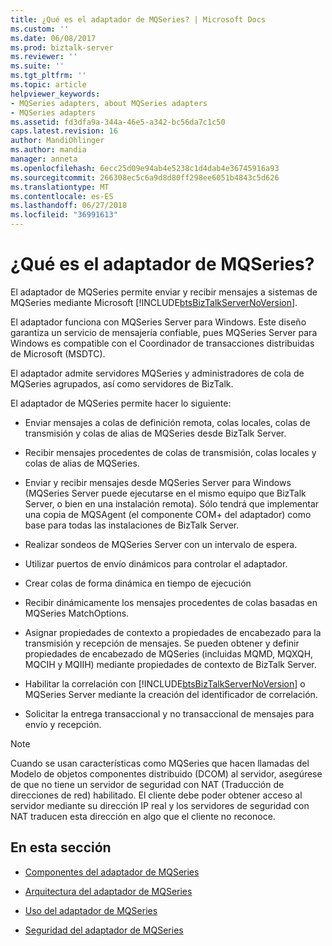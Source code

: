 ```yaml
---
title: ¿Qué es el adaptador de MQSeries? | Microsoft Docs
ms.custom: ''
ms.date: 06/08/2017
ms.prod: biztalk-server
ms.reviewer: ''
ms.suite: ''
ms.tgt_pltfrm: ''
ms.topic: article
helpviewer_keywords:
- MQSeries adapters, about MQSeries adapters
- MQSeries adapters
ms.assetid: fd3dfa9a-344a-46e5-a342-bc56da7c1c50
caps.latest.revision: 16
author: MandiOhlinger
ms.author: mandia
manager: anneta
ms.openlocfilehash: 6ecc25d09e94ab4e5238c1d4dab4e36745916a93
ms.sourcegitcommit: 266308ec5c6a9d8d80ff298ee6051b4843c5d626
ms.translationtype: MT
ms.contentlocale: es-ES
ms.lasthandoff: 06/27/2018
ms.locfileid: "36991613"
---
```

# <a name="what-is-the-mqseries-adapter"></a>¿Qué es el adaptador de MQSeries?
El adaptador de MQSeries permite enviar y recibir mensajes a sistemas de MQSeries mediante Microsoft [!INCLUDE[btsBizTalkServerNoVersion](../includes/btsbiztalkservernoversion-md.md)].  
  
 El adaptador funciona con MQSeries Server para Windows. Este diseño garantiza un servicio de mensajería confiable, pues MQSeries Server para Windows es compatible con el Coordinador de transacciones distribuidas de Microsoft (MSDTC).  
  
 El adaptador admite servidores MQSeries y administradores de cola de MQSeries agrupados, así como servidores de BizTalk.  
  
 El adaptador de MQSeries permite hacer lo siguiente:  
  
- Enviar mensajes a colas de definición remota, colas locales, colas de transmisión y colas de alias de MQSeries desde BizTalk Server.  
  
- Recibir mensajes procedentes de colas de transmisión, colas locales y colas de alias de MQSeries.  
  
- Enviar y recibir mensajes desde MQSeries Server para Windows (MQSeries Server puede ejecutarse en el mismo equipo que BizTalk Server, o bien en una instalación remota). Sólo tendrá que implementar una copia de MQSAgent (el componente COM+ del adaptador) como base para todas las instalaciones de BizTalk Server.  
  
- Realizar sondeos de MQSeries Server con un intervalo de espera.  
  
- Utilizar puertos de envío dinámicos para controlar el adaptador.  
  
- Crear colas de forma dinámica en tiempo de ejecución  
  
- Recibir dinámicamente los mensajes procedentes de colas basadas en MQSeries MatchOptions.  
  
- Asignar propiedades de contexto a propiedades de encabezado para la transmisión y recepción de mensajes. Se pueden obtener y definir propiedades de encabezado de MQSeries (incluidas MQMD, MQXQH, MQCIH y MQIIH) mediante propiedades de contexto de BizTalk Server.  
  
- Habilitar la correlación con [!INCLUDE[btsBizTalkServerNoVersion](../includes/btsbiztalkservernoversion-md.md)] o MQSeries Server mediante la creación del identificador de correlación.  
  
- Solicitar la entrega transaccional y no transaccional de mensajes para envío y recepción.  
  
> [!NOTE]
>  Cuando se usan características como MQSeries que hacen llamadas del Modelo de objetos componentes distribuido (DCOM) al servidor, asegúrese de que no tiene un servidor de seguridad con NAT (Traducción de direcciones de red) habilitado. El cliente debe poder obtener acceso al servidor mediante su dirección IP real y los servidores de seguridad con NAT traducen esta dirección en algo que el cliente no reconoce.  
  
## <a name="in-this-section"></a>En esta sección  
  
-   [Componentes del adaptador de MQSeries](../core/components-of-the-mqseries-adapter.md)  
  
-   [Arquitectura del adaptador de MQSeries](../core/mqseries-adapter-architecture.md)  
  
-   [Uso del adaptador de MQSeries](../core/using-the-mqseries-adapter.md)  
  
-   [Seguridad del adaptador de MQSeries](../core/mqseries-adapter-security.md)